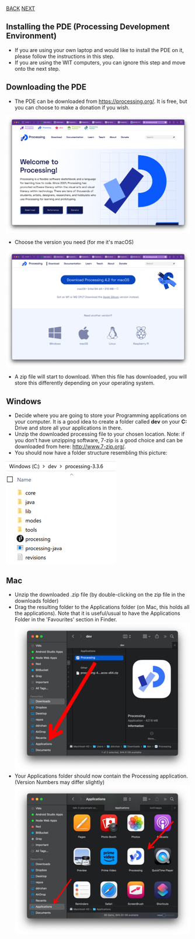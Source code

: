 [BACK](/topics/topic01/lab01/01.md) [NEXT](/topics/topic01/lab01/03.md)

## Installing the PDE (Processing Development Environment)

- If you are using your own laptop and would like to install the PDE on it, please follow the instructions in this step.
- If you are using the WIT computers, you can ignore this step and move onto the next step.


## Downloading the PDE

- The PDE can be downloaded from <https://processing.org/>.  It is free, but you can choose to make a donation if you wish.

![The processing website](./img/01.png)

- Choose the version you need (for me it's macOS)

![Choose based on your operating system](./img/02.png)

- A zip file will start to download.  When this file has downloaded, you will store this differently depending on your operating system.

## Windows
   - Decide where you are going to store your Programming applications on your computer.   It is a good idea to create a folder called **dev** on your **C:** Drive and store all your applications in there.
   - Unzip the downloaded processing file to your chosen location.  Note: if you don’t have unzipping software, 7-zip is a good choice and can be downloaded from here: <http://www.7-zip.org/>.
   - You should now have a folder structure resembling this picture:

![The Processing application (Windows)](./img/03.png)

## Mac
   - Unzip the downloaded .zip file (by double-clicking on the zip file in the downloads folder)
   - Drag the resulting folder to the Applications folder (on Mac, this holds all the applications). Note that it is useful/usual to have the Applications Folder in the 'Favourites' section in Finder. 
![The Processing application (Mac)](./img/04a.png)
   - Your Applications folder should now contain the Processing application.  (Version Numbers may differ slightly)
![The Processing application in the Applications Folder (Mac)](./img/04b.png)